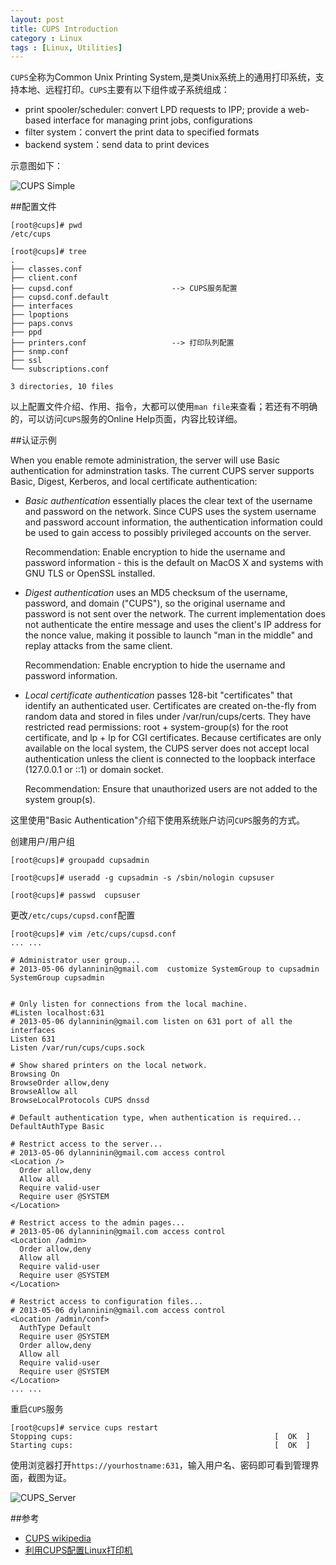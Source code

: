 ```yaml
---
layout: post
title: CUPS Introduction
category : Linux
tags : [Linux, Utilities]
---
```


`CUPS`全称为Common Unix Printing System,是类Unix系统上的通用打印系统，支持本地、远程打印。`CUPS`主要有以下组件或子系统组成：

* print spooler/scheduler: convert LPD requests to IPP; provide a web-based interface for managing print jobs, configurations
* filter system：convert the print data to specified formats
* backend system：send data to print devices

示意图如下：

![CUPS Simple](https://upload.wikimedia.org/wikipedia/commons/6/64/Cups_simple.svg)

##配置文件

	[root@cups]# pwd
	/etc/cups

	[root@cups]# tree 
	.
	├── classes.conf					
	├── client.conf
	├── cupsd.conf						--> CUPS服务配置
	├── cupsd.conf.default
	├── interfaces
	├── lpoptions
	├── paps.convs
	├── ppd
	├── printers.conf					--> 打印队列配置
	├── snmp.conf
	├── ssl
	└── subscriptions.conf
	
	3 directories, 10 files

以上配置文件介绍、作用、指令，大都可以使用`man file`来查看；若还有不明确的，可以访问`CUPS`服务的Online Help页面，内容比较详细。

##认证示例

When you enable remote administration, the server will use Basic authentication for adminstration tasks. The current CUPS server supports Basic, Digest, Kerberos, and local certificate authentication:

* *Basic authentication* essentially places the clear text of the username and password on the network.
Since CUPS uses the system username and password account information, the authentication information could be used to gain access to possibly privileged accounts on the server.

	Recommendation: Enable encryption to hide the username and password information - this is the default on MacOS X and systems with GNU TLS or OpenSSL installed.

* *Digest authentication* uses an MD5 checksum of the username, password, and domain ("CUPS"), so the original username and password is not sent over the network.
The current implementation does not authenticate the entire message and uses the client's IP address for the nonce value, making it possible to launch "man in the middle" and replay attacks from the same client.

	Recommendation: Enable encryption to hide the username and password information.

* *Local certificate authentication* passes 128-bit "certificates" that identify an authenticated user. Certificates are created on-the-fly from random data and stored in files under /var/run/cups/certs. They have restricted read permissions: root + system-group(s) for the root certificate, and lp + lp for CGI certificates.
Because certificates are only available on the local system, the CUPS server does not accept local authentication unless the client is connected to the loopback interface (127.0.0.1 or ::1) or domain socket.

	Recommendation: Ensure that unauthorized users are not added to the system group(s).


这里使用"Basic Authentication"介绍下使用系统账户访问`CUPS`服务的方式。

创建用户/用户组

	[root@cups]# groupadd cupsadmin

	[root@cups]# useradd -g cupsadmin -s /sbin/nologin cupsuser

	[root@cups]# passwd  cupsuser

更改`/etc/cups/cupsd.conf`配置

	[root@cups]# vim /etc/cups/cupsd.conf
	... ...
	
	# Administrator user group...
	# 2013-05-06 dylanninin@gmail.com  customize SystemGroup to cupsadmin
	SystemGroup cupsadmin
	
	
	# Only listen for connections from the local machine.
	#Listen localhost:631
	# 2013-05-06 dylanninin@gmail.com listen on 631 port of all the interfaces
	Listen 631
	Listen /var/run/cups/cups.sock
	
	# Show shared printers on the local network.
	Browsing On
	BrowseOrder allow,deny
	BrowseAllow all
	BrowseLocalProtocols CUPS dnssd
	
	# Default authentication type, when authentication is required...
	DefaultAuthType Basic
	
	# Restrict access to the server...
	# 2013-05-06 dylanninin@gmail.com access control
	<Location />
	  Order allow,deny
	  Allow all
	  Require valid-user
	  Require user @SYSTEM
	</Location>
	
	# Restrict access to the admin pages...
	# 2013-05-06 dylanninin@gmail.com access control
	<Location /admin>
	  Order allow,deny
	  Allow all
	  Require valid-user
	  Require user @SYSTEM
	</Location>
	
	# Restrict access to configuration files...
	# 2013-05-06 dylanninin@gmail.com access control
	<Location /admin/conf>
	  AuthType Default
	  Require user @SYSTEM
	  Order allow,deny
	  Allow all
	  Require valid-user
	  Require user @SYSTEM
	</Location>
	... ...

	
重启`CUPS`服务
	
	[root@cups]# service cups restart
	Stopping cups:                                             [  OK  ]
	Starting cups:                                             [  OK  ]


使用浏览器打开`https://yourhostname:631`，输入用户名、密码即可看到管理界面，截图为证。

![CUPS_Server](http://dylanninin.com/assets/images/2013/cups_server.png)

##参考

* [CUPS wikipedia](https://en.wikipedia.org/wiki/CUPS)
* [利用CUPS配置Linux打印机](http://vbird.dic.ksu.edu.tw/linux_basic/0610hardware_2.php)